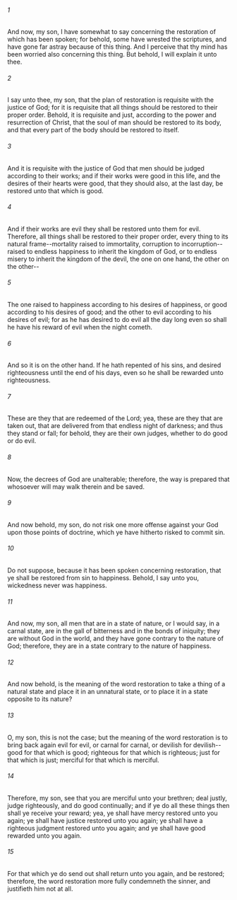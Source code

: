 ###### 1
And now, my son, I have somewhat to say concerning the restoration of which has been spoken; for behold, some have wrested the scriptures, and have gone far astray because of this thing. And I perceive that thy mind has been worried also concerning this thing. But behold, I will explain it unto thee.

###### 2
I say unto thee, my son, that the plan of restoration is requisite with the justice of God; for it is requisite that all things should be restored to their proper order. Behold, it is requisite and just, according to the power and resurrection of Christ, that the soul of man should be restored to its body, and that every part of the body should be restored to itself.

###### 3
And it is requisite with the justice of God that men should be judged according to their works; and if their works were good in this life, and the desires of their hearts were good, that they should also, at the last day, be restored unto that which is good.

###### 4
And if their works are evil they shall be restored unto them for evil. Therefore, all things shall be restored to their proper order, every thing to its natural frame--mortality raised to immortality, corruption to incorruption--raised to endless happiness to inherit the kingdom of God, or to endless misery to inherit the kingdom of the devil, the one on one hand, the other on the other--

###### 5
The one raised to happiness according to his desires of happiness, or good according to his desires of good; and the other to evil according to his desires of evil; for as he has desired to do evil all the day long even so shall he have his reward of evil when the night cometh.

###### 6
And so it is on the other hand. If he hath repented of his sins, and desired righteousness until the end of his days, even so he shall be rewarded unto righteousness.

###### 7
These are they that are redeemed of the Lord; yea, these are they that are taken out, that are delivered from that endless night of darkness; and thus they stand or fall; for behold, they are their own judges, whether to do good or do evil.

###### 8
Now, the decrees of God are unalterable; therefore, the way is prepared that whosoever will may walk therein and be saved.

###### 9
And now behold, my son, do not risk one more offense against your God upon those points of doctrine, which ye have hitherto risked to commit sin.

###### 10
Do not suppose, because it has been spoken concerning restoration, that ye shall be restored from sin to happiness. Behold, I say unto you, wickedness never was happiness.

###### 11
And now, my son, all men that are in a state of nature, or I would say, in a carnal state, are in the gall of bitterness and in the bonds of iniquity; they are without God in the world, and they have gone contrary to the nature of God; therefore, they are in a state contrary to the nature of happiness.

###### 12
And now behold, is the meaning of the word restoration to take a thing of a natural state and place it in an unnatural state, or to place it in a state opposite to its nature?

###### 13
O, my son, this is not the case; but the meaning of the word restoration is to bring back again evil for evil, or carnal for carnal, or devilish for devilish--good for that which is good; righteous for that which is righteous; just for that which is just; merciful for that which is merciful.

###### 14
Therefore, my son, see that you are merciful unto your brethren; deal justly, judge righteously, and do good continually; and if ye do all these things then shall ye receive your reward; yea, ye shall have mercy restored unto you again; ye shall have justice restored unto you again; ye shall have a righteous judgment restored unto you again; and ye shall have good rewarded unto you again.

###### 15
For that which ye do send out shall return unto you again, and be restored; therefore, the word restoration more fully condemneth the sinner, and justifieth him not at all.

